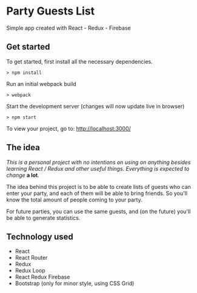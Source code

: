 # Party Guests List

Simple app created with React - Redux - Firebase

## Get started

To get started, first install all the necessary dependencies.

```
> npm install
```

Run an initial webpack build

```
> webpack
```

Start the development server (changes will now update live in browser)

```
> npm start
```

To view your project, go to: [http://localhost:3000/](http://localhost:3000/)

## The idea

_This is a personal project with no intentions on using on anything besides learning React / Redux and other useful things. Everything is expected to change_ **a lot**.

The idea behind this project is to be able to create lists of guests who can enter your party, and each of them will be able to bring friends. So you'll know the total amount of people coming to your party.

For future parties, you can use the same guests, and (on the future) you'll be able to generate statistics.

## Technology used

* React
* React Router
* Redux
* Redux Loop
* React Redux Firebase
* Bootstrap (only for minor style, using CSS Grid)
